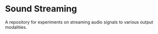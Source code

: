 # Sound Streaming
A repository for experiments on streaming audio signals to various output modalities. 
